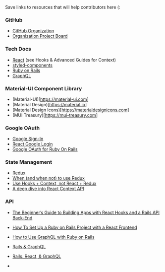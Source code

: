 Save links to resources that will help contributors here (:

### GitHub
- [GitHub Organization](https://github.com/ChixChat)
- [Organization Project Board](https://github.com/orgs/ChixChat/projects/1)

### Tech Docs
- [React](https://reactjs.org/docs/getting-started.html) (see Hooks & Advanced Guides for Context)
- [styled-components](https://styled-components.com/docs)
- [Ruby on Rails](https://guides.rubyonrails.org/)
- [GraphQL](https://graphql.org/learn/)

### Material-UI Component Library
- (Material-UI)[https://material-ui.com]
- (Material Design)[https://material.io]
- (Material Design Icons)[https://materialdesignicons.com]
- (MUI Treasury)[https://mui-treasury.com]

### Google OAuth
- [Google Sign-In](https://developers.google.com/identity/sign-in/web/sign-in)
- [React Google Login](https://www.npmjs.com/package/react-google-login)
- [Google OAuth for Ruby On Rails](https://medium.com/@amoschoo/google-oauth-for-ruby-on-rails-129ce7196f35)

### State Management
- [Redux](https://redux.js.org/)
- [When (and when not) to use Redux](https://blog.logrocket.com/when-and-when-not-to-use-redux-41807f29a7fb/)
- [Use Hooks + Context, not React + Redux](https://blog.logrocket.com/use-hooks-and-context-not-react-and-redux/)
- [A deep dive into React Context API](https://blog.logrocket.com/a-deep-dive-into-react-context-api/)

### API
- [The Beginner’s Guide to Building Apps with React Hooks and a Rails API Back-End](https://medium.com/better-programming/the-beginners-guide-to-building-apps-with-react-hooks-and-a-rails-api-back-end-a414dade8e28)
- [How To Set Up a Ruby on Rails Project with a React Frontend](https://www.digitalocean.com/community/tutorials/how-to-set-up-a-ruby-on-rails-project-with-a-react-frontend)
- [How to Use GraphQL with Ruby on Rails](https://web-crunch.com/posts/how-to-use-graphql-with-ruby-on-rails)
- [Rails & GraphQL](https://mattboldt.com/2019/01/07/rails-and-graphql/)
- [Rails, React, & GraphQL](https://mattboldt.com/2019/06/23/rails-graphql-react-apollo-part-two/)

- []()
